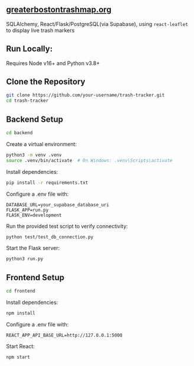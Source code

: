 ## [greaterbostontrashmap.org](https://greaterbostontrashmap.org)

SQLAlchemy, React/Flask/PostgreSQL(via Supabase), using `react-leaflet` to display live trash markers

## Run Locally:

Requires Node v16+ and Python v3.8+

## Clone the Repository

``` bash
git clone https://github.com/your-username/trash-tracker.git
cd trash-tracker
```

## Backend Setup

``` bash
cd backend
```

Create a virtual environment:

``` bash
python3 -m venv .venv
source .venv/bin/activate  # On Windows: .venv\Scripts\activate
```

Install dependencies:

``` bash
pip install -r requirements.txt
```

Configure a .env file with:

``` environment
DATABASE_URL=your_supabase_database_uri
FLASK_APP=run.py
FLASK_ENV=development
```

Run the provided test script to verify connectivity:

``` bash
python test/test_db_connection.py
```

Start the Flask server:

``` bash
python3 run.py
```

## Frontend Setup

``` bash
cd frontend
```

Install dependencies:

``` bash
npm install
```

Configure a .env file with:

``` environment
REACT_APP_API_BASE_URL=http://127.0.0.1:5000
```

Start React:

``` bash
npm start
```
